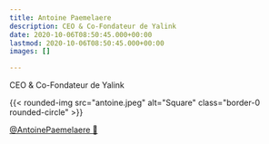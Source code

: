 ```yaml
---
title: Antoine Paemelaere
description: CEO & Co-Fondateur de Yalink
date: 2020-10-06T08:50:45.000+00:00
lastmod: 2020-10-06T08:50:45.000+00:00
images: []

---
```

CEO & Co-Fondateur de Yalink

{{< rounded-img src="antoine.jpeg" alt="Square" class="border-0 rounded-circle" >}}

[@AntoinePaemelaere 🔗](https://www.linkedin.com/in/antoine-paemelaere/)